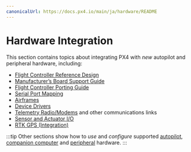 ```yaml
---
canonicalUrl: https://docs.px4.io/main/ja/hardware/README
---
```


# Hardware Integration

This section contains topics about integrating PX4 with *new* autopilot and peripheral hardware, including:

* [Flight Controller Reference Design](../hardware/reference_design.md)
* [Manufacturer’s Board Support Guide](../hardware/board_support_guide.md)
* [Flight Controller Porting Guide](../hardware/porting_guide.md)
* [Serial Port Mapping](../hardware/serial_port_mapping.md)
* [Airframes](../dev_airframes/README.md)
* [Device Drivers](../middleware/drivers.md)
* [Telemetry Radio/Modems](../data_links/telemetry.md) and other communications links
* [Sensor and Actuator I/O](../sensor_bus/README.md)
* [RTK GPS (Integration)](../advanced/rtk_gps.md)


:::tip
Other sections show how to *use* and *configure* supported [autopilot](../flight_controller/README.md), [companion computer](../companion_computer/README.md) and [peripheral](../peripherals/README.md) hardware.
:::
